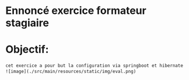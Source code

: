 # Ennoncé exercice formateur stagiaire
# Objectif:
    cet exercice a pour but la configuration via springboot et hibernate
    ![image](./src/main/resources/static/img/eval.png)